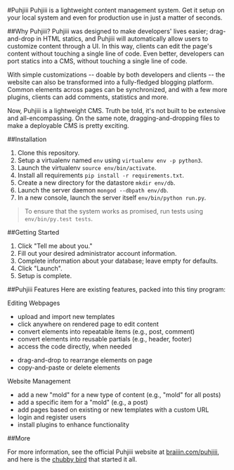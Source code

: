#Puhjiii
Puhjiii is a lightweight content management system. Get it setup on your local system and even for production use in just a matter of seconds.

##Why Puhjiii?
Puhjiii was designed to make developers' lives easier; drag-and-drop in HTML statics, and Puhjiii will automatically allow users to customize content through a UI. In this way, clients can edit the page's content without touching a single line of code. Even better, developers can port statics into a CMS, without touching a single line of code.

With simple customizations -- doable by both developers and clients -- the website can also be transformed into a fully-fledged blogging platform. Common elements across pages can be synchronized, and with a few more plugins, clients can add comments, statistics and more.

Now, Puhjiii is a lightweight CMS. Truth be told, it's not built to be extensive and all-encompassing. On the same note, dragging-and-dropping files to make a deployable CMS is pretty exciting.

##Installation
1. Clone this repository.
2. Setup a virtualenv named `env` using `virtualenv env -p python3`.
3. Launch the virtualenv `source env/bin/activate`.
4. Install all requirements `pip install -r requirements.txt`.
5. Create a new directory for the datastore `mkdir env/db`.
6. Launch the server daemon `mongod --dbpath env/db`.
7. In a new console, launch the server itself `env/bin/python run.py`.

> To ensure that the system works as promised, run tests using `env/bin/py.test tests`.

##Getting Started
1. Click "Tell me about you."
2. Fill out your desired administrator account information.
3. Complete information about your database; leave empty for defaults.
4. Click "Launch".
5. Setup is complete.

##Puhjiii Features
Here are existing features, packed into this tiny program:

Editing Webpages
+ upload and import new templates
+ click anywhere on rendered page to edit content
+ convert elements into repeatable items (e.g., post, comment)
+ convert elements into reusable partials (e.g., header, footer)
+ access the code directly, when needed
- drag-and-drop to rearrange elements on page
- copy-and-paste or delete elements

Website Management
+ add a new "mold" for a new type of content (e.g., "mold" for all posts)
+ add a specific item for a "mold" (e.g., a post)
+ add pages based on existing or new templates with a custom URL
+ login and register users
+ install plugins to enhance functionality

##More

For more information, see the official Puhjiii website at [braiiin.com/puhjiii](http://braiiin.com/puhjiii), and here is the [chubby bird](http://drbl.in/oRxN) that started it all.